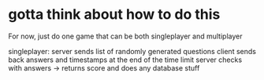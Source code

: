 # gotta think about how to do this

For now, just do one game that can be both singleplayer and multiplayer

singleplayer:
server sends list of randomly generated questions
client sends back answers and timestamps at the end of the time limit
server checks with answers -> returns score and does any database stuff


